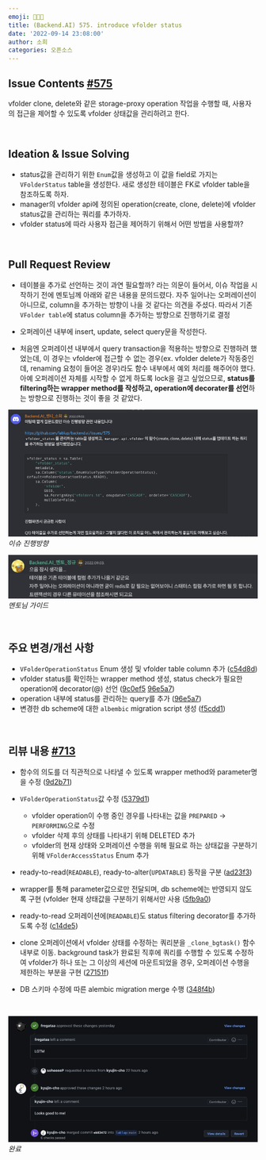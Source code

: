 ```yaml
---
emoji: 👩🏻‍💻
title: (Backend.AI) 575. introduce vfolder status
date: '2022-09-14 23:08:00'
author: 소희
categories: 오픈소스
---
```


## Issue Contents [#575](https://github.com/lablup/backend.ai/issues/575)

vfolder clone, delete와 같은 storage-proxy operation 작업을 수행할 때, 사용자의 접근을 제어할 수 있도록 vfolder 상태값을 관리하려고 한다.

<br>

## Ideation & Issue Solving
- status값을 관리하기 위한 `Enum`값을 생성하고 이 값을 field로 가지는 `VFolderStatus` table을 생성한다. 새로 생성한 테이블은 FK로 vfolder table을 참조하도록 하자.
- manager의 vfolder api에 정의된 operation(create, clone, delete)에 vfolder status값을 관리하는 쿼리를 추가하자. 
- vfolder status에 따라 사용자 접근을 제어하기 위해서 어떤 방법을 사용할까?

<br>

## Pull Request Review
- 테이블을 추가로 선언하는 것이 과연 필요할까? 라는 의문이 들어서, 이슈 작업을 시작하기 전에 멘토님께 아래와 같은 내용을 문의드렸다. 자주 일어나는 오퍼레이션이 아니므로, column을 추가하는 방향이 나을 것 같다는 의견을 주셨다. 따라서 기존 `VFolder table`에 status column을 추가하는 방향으로 진행하기로 결정

- 오퍼레이션 내부에 insert, update, select query문을 작성한다.

- 처음엔 오퍼레이션 내부에서 query transaction을 적용하는 방향으로 진행하려 했었는데, 이 경우는 vfolder에 접근할 수 없는 경우(ex. vfolder delete가 작동중인데, renaming 요청이 들어온 경우)라도 함수 내부에서 예외 처리를 해주어야 했다. 아예 오퍼레이션 자체를 시작할 수 없게 하도록 lock을 걸고 싶었으므로, <b>status를 filtering하는 wrapper method를 작성하고, operation에 decorater를 선언</b>하는 방향으로 진행하는 것이 좋을 것 같았다.


![os-vfolder-001.png](./os-vfolder-001.png)*이슈 진행방향*

![os-vfolder-002.png](./os-vfolder-002.png)*멘토님 가이드*

<br>

## 주요 변경/개선 사항
- `VFolderOperationStatus` Enum 생성 및 vfolder table column 추가 ([c54d8d](https://github.com/lablup/backend.ai/pull/713/commits/c54d8df53509be61483e9949e0f0c1d138783fb3))
- vfolder status를 확인하는 wrapper method 생성, status check가 필요한 operation에 decorator(@) 선언 ([9c0ef5](https://github.com/lablup/backend.ai/pull/713/commits/9c0ef5121635357d3beac21d56a406fd5e09d0a8) [96e5a7](https://github.com/lablup/backend.ai/pull/713/commits/96e5a7d346bc056b586c0d46124859fa88708b3f))
- operation 내부에 status를 관리하는 query를 추가 ([96e5a7](https://github.com/lablup/backend.ai/pull/713/commits/96e5a7d346bc056b586c0d46124859fa88708b3f))
- 변경한 db scheme에 대한 `albembic` migration script 생성 ([f5cdd1](https://github.com/lablup/backend.ai/pull/713/commits/f5cdd18b7f0507bba808eb062b437dec850b7598))

<br>

## 리뷰 내용 [#713](https://github.com/lablup/backend.ai/pull/713)

- 함수의 의도를 더 직관적으로 나타낼 수 있도록 wrapper method와 parameter명을 수정 ([9d2b71](https://github.com/lablup/backend.ai/pull/713/commits/9d2b714cb88e56bb9f2643f7b6ead8c034445896))

- `VFolderOperationStatus`값 수정 ([5379d1](https://github.com/lablup/backend.ai/pull/713/commits/5379d1e8038852209932cc7de1610a59714fb278))
    - vfolder operation이 수행 중인 경우를 나타내는 값을 `PREPARED` → `PERFORMING`으로 수정
    - vfolder 삭제 후의 상태를 나타내기 위해 DELETED 추가
    - vfolder의 현재 상태와 오퍼레이션 수행을 위해 필요로 하는 상태값을 구분하기 위해 `VFolderAccessStatus` Enum 추가
- ready-to-read(`READABLE`), ready-to-alter(`UPDATABLE`) 동작을 구분 ([ad23f3](https://github.com/lablup/backend.ai/pull/713/commits/ad23f376bfb5aa378196438c457522d92a46dee2))
- wrapper를 통해 parameter값으로만 전달되며, db scheme에는 반영되지 않도록 구현 (vfolder 현재 상태값을 구분하기 위해서만 사용 ([5fb9a0](https://github.com/lablup/backend.ai/pull/713/commits/5fb9a05368b811f333d64a3c3343af0ffbd65768))
- ready-to-read 오퍼레이션에(`READABLE`)도 status filtering decorator를 추가하도록 수정 ([c14de5](https://github.com/lablup/backend.ai/pull/713/commits/))
- clone 오퍼레이션에서 vfolder 상태를 수정하는 쿼리분을 `_clone_bgtask()` 함수 내부로 이동. background task가 완료된 직후에 쿼리를 수행할 수 있도록 수정하여 vfolder가 하나 또는 그 이상의 세션에 마운트되었을 경우, 오퍼레이션 수행을 제한하는 부분을 구현 ([27151f](https://github.com/lablup/backend.ai/pull/713/commits/27151f5988dd4f54d89744965b2b0db6177e95ba))
- DB 스키마 수정에 따른 alembic migration merge 수행 ([348f4b](https://github.com/lablup/backend.ai/pull/713/commits/348f4b65b3891d4d84a5ebcb28177d67245e4fc8))

<br>

![os-vfolder-003.png](./os-vfolder-003.png)*완료*


## 
``` toc 
```